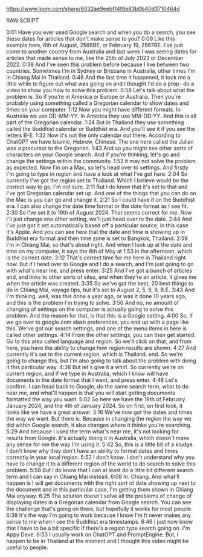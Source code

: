 
https://www.loom.com/share/6032ae9eebf14f8e83b0b40d3710464d

RAW SCRIPT

0:01 Have you ever used Google search and when you do a search, you see these dates for articles that don't make sense to you?
0:09 Like this example here, 6th of August, 2566BE, or February 19, 2567BE. I've just come to another country from Australia and last week I was seeing dates for articles that made sense to me, like the 25th of July 2023 or December 2022.
0:38 And I've seen this problem before because I live between two countries. Sometimes I'm in Sydney or Brisbane in Australia, other times I'm in Chiang Mai in Thailand.
0:48 And the last time it happened, it took me a little while to figure out what was going on and I thought I'd do a prop- do a video to show you how to solve this problem.
0:58 Let's talk about what the problem is. So if you're in America or Europe or Australia. Then you're probably using something called a Gregorian calendar to show dates and times on your computer.
1:12 Now you might have different formats. In Australia we use DD-MM-YY. In America they use MM-DD-YY. And this is all part of the Gregorian calendar.
1:24 But in Thailand they use something called the Buddhist calendar or Buddhist era. And you'll see it if you see the letters B-E.
1:32 Now it's not the only calendar out there. According to ChatGPT we have Islamic, Hebrew, Chinese. The one here called the Julian was a precursor to the Gregorian.
1:43 And so you might see other sorts of characters on your Google search. And if you're thinking, let's go and change the settings within the community.
1:52 it may not solve the problem as expected. Now I'm on a Mac, so let's head over to settings. And firstly I'm going to type in region and have a look at what I've got here.
2:04 So currently I've got the region set to Thailand. Which I believe would be the correct way to go, I'm not sure.
2:11 But I do know that it's set to that and I've got Gregorian calendar set up. And one of the things that you can do on the Mac is you can go and change it.
2:21 So I could have it on the Buddhist era. I can also change the date time format or the date format as I see fit.
2:30 So I've set it to 19th of August 2024. That seems correct for me. Now I'll just change one other setting, we'll just head over to the date.
2:44 And I've just got it set automatically based off a particular source, in this case it's Apple. And you can see here that the date and time is showing up in Buddhist era format and then time zone is set to Bangkok, Thailand.
2:59 I'm in Chiang Mai, so that's about right. And when I look up at the date and time on my computer, it says the 6th of May at 1.53 in the afternoon, which is the correct date.
3:12 That's correct time for me here in Thailand right now. But if I head over to Google and I do a search, and I'm just going to go with what's near me, and press enter.
3:25 And I've got a bunch of articles and, and links to other sorts of sites, and when they're an article, it gives me when the article was created.
3:35 So we've got the best, 20 best things to do in Chiang Mai, voyage tips, but it's set to August 2, 5, 6, 6, B.E.
3:43 And I'm thinking, well, was this done a year ago, or was it done 10 years ago, and this is the problem I'm trying to solve.
3:50 And no, no amount of changing of settings on the computer is actually going to solve this problem. And the reason for that, is that this is a Google setting.
4:00 So, if we go over to google.com slash preferences, you end up with a page like this. We've got our search settings, and one of the menu items in here is called other settings.
4:14 From the other settings, you can then get started. Go to this area called language and region. So we'll click on that, and from here, you have the ability to change how region results are shown.
4:27 And currently it's set to the current region, which is Thailand. end. So we're going to change this, but I'm also going to talk about the problem with doing it this particular way.
4:38 But let's give it a whirl. So currently we're on current region, and if we type in Australia, which I know will have documents in the date format that I want, and press enter.
4:48 Let's confirm. I can head back to Google, do the same search term, what to do near me, and what'll happen is that you will start getting documents formatted the way you want.
5:02 So here we have the 19th of February. January 2024, and the 4th of January 2024. So on first, on first look, it looks like we have a great answer.
5:16 We've now got the dates and times the way we want. But there is. Because in changing the region the way we did within Google search, it also changes where it thinks you're searching.
5:29 And because I used the term what's near me, it's not looking for results from Google. It's actually doing it in Australia, which doesn't make any sense for me the way I'm using it.
5:42 So, this is a little bit of a kludge. I don't know why they don't have an ability to format dates and times correctly in your local region.
5:52 I don't know. I don't understand why you have to change it to a different region of the world to do search to solve this problem.
5:58 But I do know that I can at least do a little bit different search term and I can say in Chiang Mai instead.
6:08 In. Chiang. And what'll happen is I will get documents with the right sort of date showing up next to the document and in this particular case, I'm getting them shown in Chiang Mai anyway.
6:25 The solution doesn't solve all the problems of change of displaying dates in a Gregorian calendar from Google search. You can see the challenge that's going on there, but hopefully it works for most people.
6:38 It's the way I'm going to work because I know I'm It never makes any sense to me when I see the Buddhist era timestamps.
6:46 I just now know that I have to be a bit specific if there's a region type search going on. I'm Appy Dave.
6:53 I usually work on ChatGPT and PromptEngine. But, I happen to be in Thailand at the moment and I thought this video might be useful to people.
